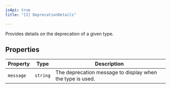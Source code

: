 ```yaml
---
jsApi: true
title: "[I] DeprecationDetails"

---
```

Provides details on the deprecation of a given type.

## Properties

| Property | Type | Description |
| ------ | ------ | ------ |
| `message` | `string` | The deprecation message to display when the type is used. |
